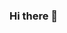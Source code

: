 ### Hi there 👋

<!--
**Carolinibarsil/Carolinibarsil** is a ✨ _special_ ✨ repository because its `README.md` (this file) appears on your GitHub profile.

Here are some ideas to get you started:

HI pessoas! 
Boas vindas ao meu perfil.
Estou estudando no alura
Aqui guardo prjetos
Meu email é 00001085925377SP@al.educacao.sp.gov.br

